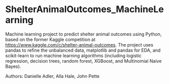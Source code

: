 # ShelterAnimalOutcomes_MachineLearning

Machine learning project to predict shelter animal outcomes using Python, based on the former Kaggle competition at https://www.kaggle.com/c/shelter-animal-outcomes. The project uses pandas to refine the unbalanced data, matplotlib and pandas for EDA, and scikit-learn to run machine learning algorithms (including logistic regression, decision trees, random forest, XGBoost, and Multinomial Naive Bayes).

Authors: Danielle Adler, Alla Hale, John Pette